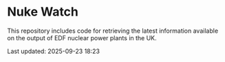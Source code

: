 # Nuke Watch

This repository includes code for retrieving the latest information available on the output of EDF nuclear power plants in the UK.

Last updated: 2025-09-23 18:23